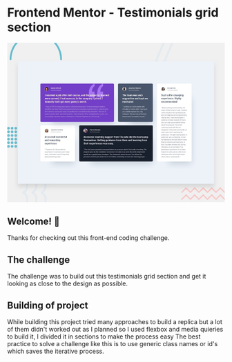 # Frontend Mentor - Testimonials grid section

![Design preview for the Testimonials grid section coding challenge](./design/desktop-preview.jpg)

## Welcome! 👋

Thanks for checking out this front-end coding challenge.

## The challenge

The challenge was to build out this testimonials grid section and get it looking as close to the design as possible.

## Building of project

While building this project tried many approaches to build a replica but a lot of them didn't worked out as I planned so I used flexbox and media quieries to build it, I divided it in sections to make the process easy 
The best practice to solve a challenge like this is to use generic class names or id's which saves the iterative process.
